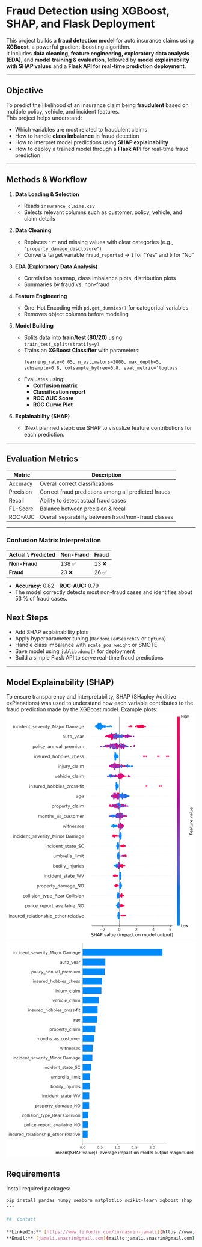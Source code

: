 # Fraud Detection using XGBoost, SHAP, and Flask Deployment

This project builds a **fraud detection model** for auto insurance claims using **XGBoost**, a powerful gradient-boosting algorithm.  
It includes **data cleaning, feature engineering, exploratory data analysis (EDA)**, and **model training & evaluation**, followed by **model explainability with SHAP values** and a **Flask API for real-time prediction deployment**.

---

##  Objective

To predict the likelihood of an insurance claim being **fraudulent** based on multiple policy, vehicle, and incident features.  
This project helps understand:
- Which variables are most related to fraudulent claims  
- How to handle **class imbalance** in fraud detection  
- How to interpret model predictions using **SHAP explainability**  
- How to deploy a trained model through a **Flask API** for real-time fraud prediction

---

##  Methods & Workflow

1. **Data Loading & Selection**
   - Reads `insurance_claims.csv`  
   - Selects relevant columns such as customer, policy, vehicle, and claim details  

2. **Data Cleaning**
   - Replaces `"?"` and missing values with clear categories (e.g., `"property_damage_disclosure"`)  
   - Converts target variable `fraud_reported` → `1` for “Yes” and `0` for “No”  

3. **EDA (Exploratory Data Analysis)**
   - Correlation heatmap, class imbalance plots, distribution plots  
   - Summaries by fraud vs. non-fraud  

4. **Feature Engineering**
   - One-Hot Encoding with `pd.get_dummies()` for categorical variables  
   - Removes object columns before modeling  

5. **Model Building**
   - Splits data into **train/test (80/20)** using `train_test_split(stratify=y)`  
   - Trains an **XGBoost Classifier** with parameters:
     ```
     learning_rate=0.05, n_estimators=2000, max_depth=5,
     subsample=0.8, colsample_bytree=0.8, eval_metric='logloss'
     ```
   - Evaluates using:
     - **Confusion matrix**
     - **Classification report**
     - **ROC AUC Score**
     - **ROC Curve Plot**

6. **Explainability (SHAP)**
   - (Next planned step): use SHAP to visualize feature contributions for each prediction.

---

## Evaluation Metrics

| Metric | Description |
|--------|--------------|
| Accuracy | Overall correct classifications |
| Precision | Correct fraud predictions among all predicted frauds |
| Recall | Ability to detect actual fraud cases |
| F1-Score | Balance between precision & recall |
| ROC-AUC | Overall separability between fraud/non-fraud classes |

---
### Confusion Matrix Interpretation
| Actual \ Predicted | Non-Fraud | Fraud |
|--------------------|------------|-------|
| **Non-Fraud** | 138 ✅ | 13 ❌ |
| **Fraud** | 23 ❌ | 26 ✅ |

- **Accuracy:** 0.82 **ROC-AUC:** 0.79  
- The model correctly detects most non-fraud cases and identifies about 53 % of fraud cases.

##  Next Steps

- Add SHAP explainability plots  
- Apply hyperparameter tuning (`RandomizedSearchCV` or `Optuna`)  
- Handle class imbalance with `scale_pos_weight` or SMOTE  
- Save model using `joblib.dump()` for deployment  
- Build a simple Flask API to serve real-time fraud predictions



---
##  Model Explainability (SHAP)
To ensure transparency and interpretability, SHAP (SHapley Additive exPlanations) was used to understand how each variable contributes to the fraud prediction made by the XGBoost model. 
Example plots:
![Beeswarm](outputs/shap_summary_beeswarm.png)
![Bar Plot](outputs/shap_summary_bar.png)

##  Requirements

Install required packages:
```bash
pip install pandas numpy seaborn matplotlib scikit-learn xgboost shap
---

##  Contact

**LinkedIn:** [https://www.linkedin.com/in/nasrin-jamali](https://www.linkedin.com/in/nasrin-jamali)  
**Email:** [jamali.snasrin@gmail.com](mailto:jamali.snasrin@gmail.com)
